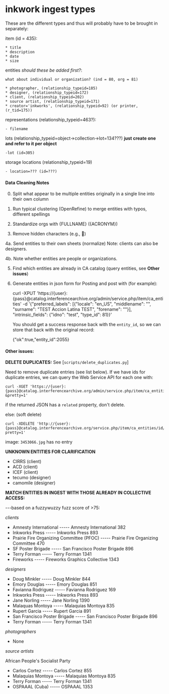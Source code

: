 inkwork ingest types
====================

These are the different types and thus will probably have to be brought in separately:

item (id = 435):

	* title
	* description
	* date
	* size

entities *should these be added first?*: 

	what about individual or organization? (ind = 80, org = 81)

	* photographer, (relationship_typeid=185) 
	* designer, (relationship_typeid=172)
	* client, (relationship_typeid=202)
	* source artist, (relationship_typeid=171)
	* creator='inkworks', (relationship_typeid=92) (or printer, (r_tid=175))

representations (relationship_typeid=463?):

	- filename

lots (relationship_typeid=object->collection->lot=134???) **just create one and refer to it per object**

	-lot (id=305)

storage locations (relationship_typeid=19)

	- location=??? (id=???)


#### Data Cleaning Notes

0. Split what appear to be multiple entities originally in a single line into their own column

1. Run typical clustering (OpenRefine) to merge entities with typos, different spellings

2. Standardize orgs with {FULLNAME} ({ACRONYM})

3. Remove hidden characters (e.g., )

4a. Send entities to their own sheets (normalize) Note: clients can also be designers.

4b. Note whether entities are people or organizations.

5. Find which entities are already in CA catalog (query entities, see **Other issues**)

6. Generate entities in json form for Posting and post with (for example): 

	curl -XPUT 'https://{user}:{pass}@catalog.interferencearchive.org/admin/service.php/item/ca_entities' -d '{"preferred_labels": [{"locale": "en_US", "middlename": "", "surname": "TEST Accion Latina TEST", "forename": ""}], "intrinsic_fields": {"idno": "test", "type_id": 81}}'
   
   You should get a success response back with the `entity_id`, so we can store that back with the original record:

    {"ok":true,"entity_id":2055}


#### Other issues:

**DELETE DUPLICATES:** See [`scripts/delete_duplicates.py`]

Need to remove duplicate entries (see list below). If we have ids for duplicate entries, we can query the Web Service API for each one with:

    curl -XGET 'https://{user}:{pass}@catalog.interferencearchive.org/admin/service.php/item/ca_entities/id/{id}?&pretty=1'

if the returned JSON has a `related` property, don't delete.

else: (soft delete)

    curl -XDELETE 'http://{user}:{pass}@catalog.interferencearchive.org/service.php/item/ca_entities/id/{id}?pretty=1'

image: `3453066.jpg` has no entry 

**UNKNOWN ENTITIES FOR CLARIFICATION**

- CIRRS (client)
- ACD (client)
- ICEF (client)
- tecumo (designer)
- camomile (designer)

**MATCH ENTITIES IN INGEST WITH THOSE ALREADY IN COLLECTIVE ACCESS:**

---based on a fuzzywuzzy fuzz score of >75:

*clients*

- Amnesty International ----- Amnesty International 382
- Inkworks Press ----- Inkworks Press 893
- Prairie Fire Organizing Committee (PFOC) ----- Prairie Fire Organizing Committee 470
- SF Poster Brigade ----- San Francisco Poster Brigade 896
- Terry Forman ----- Terry Forman 1341
- Fireworks ----- Fireworks Graphics Collective 1343

*designers* 

- Doug Minkler ----- Doug Minkler 844
- Emory Douglas ----- Emory Douglas 851
- Favianna Rodriguez ----- Favianna Rodriguez 169
- Inkworks Press ----- Inkworks Press 893
- Jane Norling ----- Jane Norling 1390
- Malaquas Montoya ----- Malaquias Montoya 835
- Rupert Garcia ----- Rupert Garcia 891
- San Francisco Poster Brigade ----- San Francisco Poster Brigade 896
- Terry Forman ----- Terry Forman 1341

*photographers*

- None

*source artists* 

African People's Socialist Party

- Carlos Cortez ----- Carlos Cortez 855
- Malaquias Montoya ----- Malaquias Montoya 835
- Terry Forman ----- Terry Forman 1341
- OSPAAAL (Cuba) ----- OSPAAAL 1353
